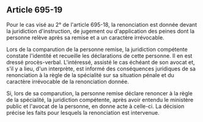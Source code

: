 Article 695-19
----
Pour le cas visé au 2° de l'article 695-18, la renonciation est donnée devant la
juridiction d'instruction, de jugement ou d'application des peines dont la
personne relève après sa remise et a un caractère irrévocable.

Lors de la comparution de la personne remise, la juridiction compétente constate
l'identité et recueille les déclarations de cette personne. Il en est dressé
procès-verbal. L'intéressé, assisté le cas échéant de son avocat et, s'il y a
lieu, d'un interprète, est informé des conséquences juridiques de sa
renonciation à la règle de la spécialité sur sa situation pénale et du caractère
irrévocable de la renonciation donnée.

Si, lors de sa comparution, la personne remise déclare renoncer à la règle de la
spécialité, la juridiction compétente, après avoir entendu le ministère public
et l'avocat de la personne, en donne acte à celle-ci. La décision précise les
faits pour lesquels la renonciation est intervenue.

